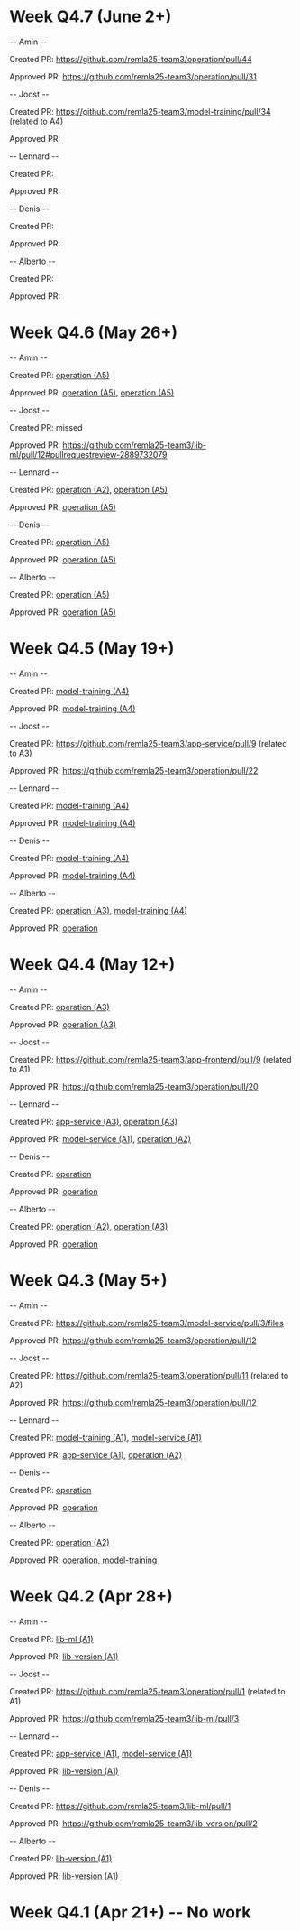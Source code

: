 # Week Q4.7 (June 2+)

-- Amin --

Created PR: https://github.com/remla25-team3/operation/pull/44

Approved PR: https://github.com/remla25-team3/operation/pull/31

-- Joost --

Created PR: https://github.com/remla25-team3/model-training/pull/34 (related to A4)

Approved PR:

-- Lennard --

Created PR:

Approved PR:

-- Denis --

Created PR:

Approved PR:

-- Alberto --

Created PR:

Approved PR:


# Week Q4.6 (May 26+)

-- Amin --

Created PR: [operation (A5)](https://github.com/remla25-team3/operation/pull/28)

Approved PR: [operation (A5)](https://github.com/remla25-team3/operation/pull/29), [operation (A5)](https://github.com/remla25-team3/operation/pull/30)

-- Joost --

Created PR: missed

Approved PR: https://github.com/remla25-team3/lib-ml/pull/12#pullrequestreview-2889732079

-- Lennard --

Created PR: [operation (A2)](https://github.com/remla25-team3/operation/pull/29), [operation (A5)](https://github.com/remla25-team3/operation/pull/30)

Approved PR: [operation (A5)](https://github.com/remla25-team3/operation/pull/28#pullrequestreview-2879083768)

-- Denis --

Created PR: [operation (A5)](https://github.com/remla25-team3/operation/pull/31)

Approved PR: [operation (A5)](https://github.com/remla25-team3/operation/pull/28)

-- Alberto --

Created PR: [operation (A5)](https://github.com/remla25-team3/operation/pull/32)

Approved PR: [operation (A5)](https://github.com/remla25-team3/operation/pull/28)


# Week Q4.5 (May 19+)

-- Amin --

Created PR: [model-training (A4)](https://github.com/remla25-team3/model-training/pull/4)

Approved PR: [model-training (A4)](https://github.com/remla25-team3/model-training/pull/3)

-- Joost --

Created PR: https://github.com/remla25-team3/app-service/pull/9 (related to A3)

Approved PR: https://github.com/remla25-team3/operation/pull/22

-- Lennard --

Created PR: [model-training (A4)](https://github.com/remla25-team3/model-training/pull/3)

Approved PR: [model-training (A4)](https://github.com/remla25-team3/model-training/pull/4#pullrequestreview-2863448921)

-- Denis --

Created PR: [model-training (A4)](https://github.com/remla25-team3/model-training/pull/8)

Approved PR: [model-training (A4)](https://github.com/remla25-team3/model-training/pull/7)

-- Alberto --

Created PR: [operation (A3)](https://github.com/remla25-team3/operation/pull/26), [model-training (A4)](https://github.com/remla25-team3/model-training/pull/7)

Approved PR: [operation](https://github.com/remla25-team3/operation/pull/24)


# Week Q4.4 (May 12+)

-- Amin --

Created PR: [operation (A3)](https://github.com/remla25-team3/operation/pull/21)

Approved PR: [operation (A3)](https://github.com/remla25-team3/operation/pull/23)

-- Joost --

Created PR: https://github.com/remla25-team3/app-frontend/pull/9 (related to A1)

Approved PR: https://github.com/remla25-team3/operation/pull/20

-- Lennard --

Created PR: [app-service (A3)](https://github.com/remla25-team3/app-service/pull/6), [operation (A3)](https://github.com/remla25-team3/operation/pull/20)

Approved PR: [model-service (A1)](https://github.com/remla25-team3/model-service/pull/7#pullrequestreview-2843748825), [operation (A2)](https://github.com/remla25-team3/operation/pull/19#pullrequestreview-2847539190)

-- Denis --

Created PR: [operation](https://github.com/remla25-team3/operation/pull/24)

Approved PR: [operation](https://github.com/remla25-team3/operation/pull/19)

-- Alberto --

Created PR: [operation (A2)](https://github.com/remla25-team3/operation/pull/19), [operation (A3)](https://github.com/remla25-team3/operation/pull/23)

Approved PR: [operation](https://github.com/remla25-team3/operation/pull/21)


# Week Q4.3 (May 5+)

-- Amin --

Created PR: https://github.com/remla25-team3/model-service/pull/3/files

Approved PR: https://github.com/remla25-team3/operation/pull/12

-- Joost --

Created PR: https://github.com/remla25-team3/operation/pull/11 (related to A2)

Approved PR: https://github.com/remla25-team3/operation/pull/12 

-- Lennard --

Created PR: [model-training (A1)](https://github.com/remla25-team3/model-training/pull/1), [model-service (A1)](https://github.com/remla25-team3/model-service/pull/4)

Approved PR: [app-service (A1)](https://github.com/remla25-team3/app-service/pull/3#pullrequestreview-2831484638), [operation (A2)](https://github.com/remla25-team3/operation/pull/12)

-- Denis --

Created PR: [operation](https://github.com/remla25-team3/operation/pull/15)

Approved PR: [operation](https://github.com/remla25-team3/operation/pull/12)

-- Alberto --

Created PR: [operation (A2)](https://github.com/remla25-team3/operation/pull/12)

Approved PR: [operation](https://github.com/remla25-team3/operation/pull/11), [model-training](https://github.com/remla25-team3/model-training/pull/1)


# Week Q4.2 (Apr 28+)

-- Amin --

Created PR: [lib-ml (A1)](https://github.com/remla25-team3/lib-ml/pull/3)

Approved PR: [lib-version (A1)](https://github.com/remla25-team3/lib-version/pull/1)

-- Joost --

Created PR: https://github.com/remla25-team3/operation/pull/1 (related to A1)

Approved PR: https://github.com/remla25-team3/lib-ml/pull/3

-- Lennard --

Created PR: [app-service (A1)](https://github.com/remla25-team3/app-service/pull/1), [model-service (A1)](https://github.com/remla25-team3/model-service/pull/1)

Approved PR: [lib-version (A1)](https://github.com/remla25-team3/lib-version/pull/1)

-- Denis --

Created PR: https://github.com/remla25-team3/lib-ml/pull/1

Approved PR: https://github.com/remla25-team3/lib-version/pull/2

-- Alberto --

Created PR: [lib-version (A1)](https://github.com/remla25-team3/lib-version/pull/1)

Approved PR: [lib-version (A1)](https://github.com/remla25-team3/lib-version/pull/2)


# Week Q4.1 (Apr 21+) -- No work
